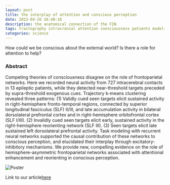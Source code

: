 ```yaml
---
layout: post
title: the interplay of attention and conscious perception
date: 2022-04-26 16:40:16
description: the anatomical connection of the FIN
tags: tractography intracranial attention consciousness patients modeling
categories: science
---
```


How could we be conscious about the external world? Is there a role for attention to help?

### Abstract

Competing theories of consciousness disagree on the role of frontoparietal networks. Here we recorded neural activity from 727 intracerebral contacts in 13 epileptic patients, while they detected near-threshold targets preceded by supra-threshold exogenous cues. Trajectory k-means clustering revealed three patterns: (1) Validly cued seen targets elicit sustained activity in right-hemisphere fronto-temporal regions, connected by superior longitudinal fasciculus (SLF) II/III, and late accumulation activity in bilateral dorsolateral prefrontal cortex and in right-hemisphere orbitofrontal cortex (SLF I/III). (2) Invalidly cued seen targets elicit early, sustained activity in the right-hemisphere reorienting network (SLF III). (3) Seen targets elicit late sustained left dorsolateral prefrontal activity. Task modeling with recurrent neural networks supported the causal contribution of these networks to conscious perception, and elucidated their interplay through excitatory-inhibitory mechanisms. We provide new, compelling evidence on the role of hemisphere-asymmetric frontoparietal networks associated with attentional enhancement and reorienting in conscious perception.

![Poster](/assets/img/paperfig/Poster_v4_A0-min.jpg)

Link to our article[here](https://www.biorxiv.org/content/10.1101/2022.04.10.487690v1)
